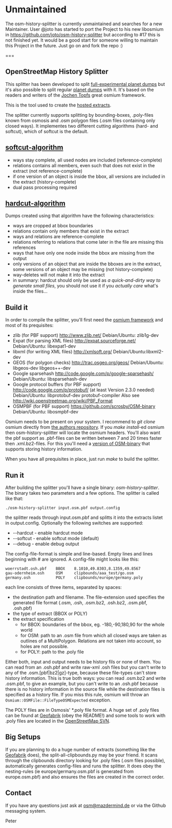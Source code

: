 # Unmaintained
The osm-history-splitter is currently unmaintained and searches for a new Maintainer.
User @joto has started to port the Project to his new libosmium in https://github.com/joto/osm-history-splitter but according to #17 this is not finished yet. It would be a good start for someone willing to maintain this Project in the future. Just go on and fork the repo :)

===

## OpenStreetMap History Splitter
This splitter has been developed to split [full-experimental planet dumps](http://wiki.openstreetmap.org/wiki/Planet.osm/full) but it's also possible to split regular [planet dumps](http://wiki.openstreetmap.org/wiki/Planet.osm) with it. It's based on the readers and writers of the [Jochen Topfs](https://github.com/joto) great osmium framework.

This is the tool used to create the [hosted extracts](http://osm.personalwerk.de/full-history-extracts/).

The splitter currently supports splitting by bounding-boxes, .poly-files known from osmosis and .osm polygon files (.osm files containing only closed ways).
It implementes two different cutting algorithms (hard- and softcut), which of softcut is the default.

## [softcut-algorithm](https://github.com/MaZderMind/osm-history-splitter/blob/master/softcut.hpp)
* ways stay complete, all used nodes are included (reference-complete)
* relations contains all members, even such that does not exist in the extract (not reference-complete)
* if one version of an object is inside the bbox, all versions are included in the extract (history-complete)
* dual pass processing required

## [hardcut-algorithm](https://github.com/MaZderMind/osm-history-splitter/blob/master/hardcut.hpp)
Dumps created using that algorithm have the following characteristics:

* ways are cropped at bbox boundaries
* relations contain only members that exist in the extract
* ways and relations are reference-complete
* relations referring to relations that come later in the file are missing this references
* ways that have only one node inside the bbox are missing from the output
* only versions of an object that are inside the bboxes are in the extract, some versions of an object may be missing (not history-complete)
* way-deletes will not make it into the extract
* in summary: hardcut should only be used as *a quick-and-dirty way to generate small files*, you should not use it if you *actually care* what's inside the files…

## Build it
In order to compile the splitter, you'll first need the [osmium framework](https://github.com/joto/osmium) and most of its prequisites:

*   zlib (for PBF support)
    http://www.zlib.net/
    Debian/Ubuntu: zlib1g-dev
*   Expat (for parsing XML files)
    http://expat.sourceforge.net/
    Debian/Ubuntu: libexpat1-dev
*   libxml (for writing XML files)
    http://xmlsoft.org/
    Debian/Ubuntu:libxml2-dev
*   GEOS (for polygon checks)
    http://trac.osgeo.org/geos/
    Debian/Ubuntu: libgeos-dev libgeos++-dev
*   Google sparsehash
    http://code.google.com/p/google-sparsehash/
    Debian/Ubuntu: libsparsehash-dev
*   Google protocol buffers (for PBF support)
    http://code.google.com/p/protobuf/ (at least Version 2.3.0 needed)
    Debian/Ubuntu: libprotobuf-dev protobuf-compiler
    Also see http://wiki.openstreetmap.org/wiki/PBF_Format
*   OSMPBF (for PBF support)
    https://github.com/scrosby/OSM-binary
    Debian/Ubuntu: libosmpbf-dev

Osmium needs to be present on your system. I recommend to *git clone* osmium directly from [the authors repository](https://github.com/joto/osmium). If you *make install*-ed osmium then osm-history-splitter will locate the osmium headers. You'll also want the pbf support as .pbf-files can be written between 7 and 20 times faster then .xml.bz2-files. For this you'll need a [version of OSM-binary](https://github.com/scrosby/OSM-binary) that supports storing history information.

When you have all prequisites in place, just run *make* to build the splitter.

## Run it
After building the splitter you'll have a single binary: *osm-history-splitter*. The binary takes two parameters and a few options. The splitter is called like that:

    ./osm-history-splitter input.osm.pbf output.config

the splitter reads through input.osm.pbf and splitts it into the extracts listet in output.config. Optionally the following switches are supported:
* --hardcut - enable hardcut mode
* --softcut - enable softcut mode (default)
* --debug - enable debug output

The config-file-format is simple and line-based. Empty lines and lines beginning with # are ignored. A config-file might looks like this:

    woerrstadt.osh.pbf    BBOX    8.1010,49.8303,8.1359,49.8567
    gau-odernheim.osh     OSM     clipbounds/aaa_test/go.osm
    germany.osh           POLY    clipbounds/europe/germany.poly

each line consists of three items, separated by spaces:

* the destination path and filename. The file-extension used specifies the generated file format (.osm, .osh, .osm.bz2, .osh.bz2, .osm.pbf, .osh.pbf)
* the type of extract (BBOX or POLY)
* the extract specification
  * for BBOX: boundaries of the bbox, eg. -180,-90,180,90 for the whole world
  * for OSM:  path to an .osm file from which all closed ways are taken as outlines of a MultiPolygon. Relations are not taken into account, so holes are not possible.
  * for POLY: path to the .poly file

Either both, input and output needs to be history fils or none of them. You can read from an .osh.pbf and write raw-xml .osh files but you can't write to any of the .osm.[pbf|bz2|gz]-type, because these file-types can't store history information. This is true both ways: you can read .osm.bz2 and write .osm.pbf, to give an example, but you can't write to an .osh.pbf because there is no history information in the source file while the destination files is specified as a history file. If you miss this rule, osmium will throw an `Osmium::OSMFile::FileTypeOSMExpected` exception.

The POLY files are in Osmosis' *.poly file format. A huge set of .poly files can be found at [Geofabrik](http://download.geofabrik.de/) (obey the README!) and some tools to work with .poly files are located in the [OpenStreetMap SVN](http://svn.openstreetmap.org/applications/utils/osm-extract/polygons/).

## Big Setups
If you are planning to do a huge number of extracts (something like the [Geofabrik](http://download.geofabrik.de/) does), the split-all-clipbounds.py may be your friend. It scans through the clipbounds directory looking for .poly files (.osm files possible), automatically generates config-files and runs the splitter. It does obey the nesting-rules (ie europe/germany.osm.pbf is generated from europe.osm.pbf) and also ensures the files are created in the correct order.

## Contact
If you have any questions just ask at osm@mazdermind.de or via the Github messaging system.

Peter

